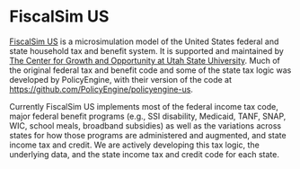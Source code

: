 # FiscalSim US

[FiscalSim US](https://github.com/TheCGO/fiscalsim-us) is a microsimulation model of the United States federal and state household tax and benefit system. It is supported and maintained by [The Center for Growth and Opportunity at Utah State Uhiversity](https://www.thecgo.org/). Much of the original federal tax and benefit code and some of the state tax logic was developed by PolicyEngine, with their version of the code at https://github.com/PolicyEngine/policyengine-us.

Currently FiscalSim US implements most of the federal income tax code, major federal benefit programs (e.g., SSI disability, Medicaid, TANF, SNAP, WIC, school meals, broadband subsidies) as well as the variations across states for how those programs are administered and augmented, and state income tax and credit. We are actively developing this tax logic, the underlying data, and the state income tax and credit code for each state.
